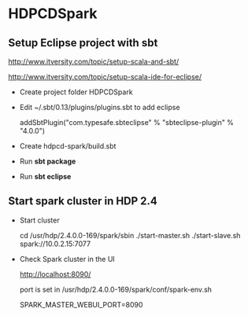 HDPCDSpark
=========================

Setup Eclipse project with sbt
---------------------
<http://www.itversity.com/topic/setup-scala-and-sbt/>

<http://www.itversity.com/topic/setup-scala-ide-for-eclipse/>

- Create project folder HDPCDSpark
- Edit ~/.sbt/0.13/plugins/plugins.sbt to add eclipse

    addSbtPlugin("com.typesafe.sbteclipse" % "sbteclipse-plugin" % "4.0.0")
- Create hdpcd-spark/build.sbt 
- Run **sbt package**
- Run **sbt eclipse**
            
Start spark cluster in HDP 2.4
---------------------
- Start cluster 
    
    cd /usr/hdp/2.4.0.0-169/spark/sbin
    ./start-master.sh
    ./start-slave.sh spark://10.0.2.15:7077
    
- Check Spark cluster in the UI

  <http://localhost:8090/>

  port is set in /usr/hdp/2.4.0.0-169/spark/conf/spark-env.sh

    SPARK_MASTER_WEBUI_PORT=8090
    
        
